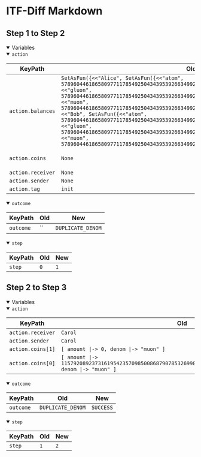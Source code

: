 # ITF-Diff Markdown

## Step 1 to Step 2

<details open>

<summary>Variables</summary>

<details open>

<summary><code>action</code></summary>


|KeyPath|Old|New|
|-|-|-|
|`action.balances`|`SetAsFun({<<"Alice", SetAsFun({<<"atom", 57896044618658097711785492504343953926634992332820282019728792003956564819967>>, <<"gluon", 57896044618658097711785492504343953926634992332820282019728792003956564819967>>, <<"muon", 57896044618658097711785492504343953926634992332820282019728792003956564819967>>})>>, <<"Bob", SetAsFun({<<"atom", 57896044618658097711785492504343953926634992332820282019728792003956564819967>>, <<"gluon", 57896044618658097711785492504343953926634992332820282019728792003956564819967>>, <<"muon", 57896044618658097711785492504343953926634992332820282019728792003956564819967>>})>>})`|`None`|
|`action.coins`|`None`|`<<[ amount \|-> 115792089237316195423570985008687907853269984665640564039457584007913129639935, denom \|-> "muon" ], [ amount \|-> 0, denom \|-> "muon" ]>>`|
|`action.receiver`|`None`|`"Carol"`|
|`action.sender`|`None`|`"Carol"`|
|`action.tag`|`init`|`send`|

</details>
<details open>

<summary><code>outcome</code></summary>


|KeyPath|Old|New|
|-|-|-|
|`outcome`|``|`DUPLICATE_DENOM`|

</details>
<details open>

<summary><code>step</code></summary>


|KeyPath|Old|New|
|-|-|-|
|`step`|`0`|`1`|

</details>

</details>

## Step 2 to Step 3

<details open>

<summary>Variables</summary>

<details open>

<summary><code>action</code></summary>


|KeyPath|Old|New|
|-|-|-|
|`action.receiver`|`Carol`|`Alice`|
|`action.sender`|`Carol`|`Alice`|
|`action.coins[1]`|`[ amount \|-> 0, denom \|-> "muon" ]`|`[ amount \|-> 300, denom \|-> "atom" ]`|
|`action.coins[0]`|`[ amount \|-> 115792089237316195423570985008687907853269984665640564039457584007913129639935, denom \|-> "muon" ]`|`[ amount \|-> 57896044618658097711785492504343953926634992332820282019728792003956564819967, denom \|-> "gluon" ]`|

</details>
<details open>

<summary><code>outcome</code></summary>


|KeyPath|Old|New|
|-|-|-|
|`outcome`|`DUPLICATE_DENOM`|`SUCCESS`|

</details>
<details open>

<summary><code>step</code></summary>


|KeyPath|Old|New|
|-|-|-|
|`step`|`1`|`2`|

</details>

</details>

